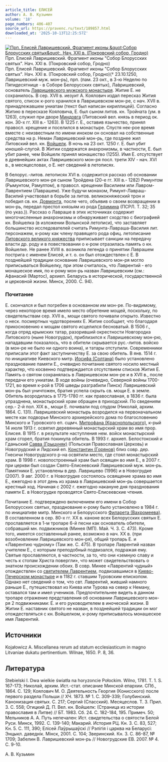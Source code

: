 ```yaml
---
article_title: ЕЛИСЕЙ
author: А. В. Кузьмин
volume: '18'
page_numbers: 406-407
source_url: https://pravenc.ru/text/189857.html
downloaded_at: '2025-10-13T12:25:57Z'
---
```


[![Прп. Елисей Лавришевский. Фрагмент иконы &amp;quot;Собор Блорусских святых&amp;quot;. Нач. XXI в. (Покровский собор, Гродно)](https://pravenc.ru/data/605/493/1234/i200.jpg "Кликните для увеличения картинки")](https://pravenc.ru/data/605/493/1234/i400.jpg)Прп. Елисей Лавришевский. Фрагмент иконы "Собор Блорусских святых". Нач. XXI в. (Покровский собор, Гродно)  
Прп. Елисей Лавришевский. Фрагмент иконы "Собор Блорусских святых". Нач. XXI в. (Покровский собор, Гродно)(† 23.10.1250, Лавришевский муж. мон-рь), прп. (пам. 23 окт., в 3-ю Неделю по Пятидесятнице - в Соборе Белорусских святых), Ла́вришевский, основатель [Лавришевского мужского монастыря](<https://pravenc.ru/text/Лавришевского мужского монастыря.html>). Житие Е. не сохранилось. В сер. XVII в. иезуит А. Коялович издал пересказ Жития святого, список к-рого хранился в Лавришевском мон-ре, с нач. XVII в. принадлежавшем униатам (текст был написан кириллицей). Согласно Житию в пересказе Кояловича, Е. был сыном литов. кн. Тройната (ум. в 1263), служил при дворе [Миндовга](https://pravenc.ru/text/Миндовга.html) (Литовский вел. князь в период ок. кон. 30-х гг. XIII в.- 1263). В 1225 г. Е., оставив язычество, принял правосл. крещение и поселился в монастыре. Спустя нек-рое время вместе с неизвестным по имени иноком он основал на собственные средства на р. Неман Лавришевский мон-рь, где позднее жил Литовский вел. кн. [Войшелк](https://pravenc.ru/text/Войшелк.html). В ночь на 23 окт. 1250 г. Е. был убит юношей-слугой. В Житии содержатся анахронизмы, в частности, Е. был убит ранее, чем Войшелк принял монашество (1255). Имя Е. отсутствует в древнейших актах Лавришевского мон-ря посл. трети XIV - нач. XVI в., в месяцесловах, о Е. нет сведений в летописях.

В белорус.-литов. летописях XVI в. содержится рассказ об основании Лавришевского мон-ря сыном Тройдена (20-е гг. XIII в.- 1282) Римунтом (Рымунтом, Рамултом), в правосл. крещении Василием или Лавром-Лаврентием (Лаврашем). Уже будучи монахом, Римунт-Лавраш-Василий участвовал в борьбе за литов. великокняжеский трон и победил св. кн. [Довмонта](https://pravenc.ru/text/Довмонта.html), после чего, объявив о своем возвращении в мон-рь, передал престол князьям из рода [Гедимина](https://pravenc.ru/text/Гедимина.html) (ПСРЛ. Т. 32; 35 (по указ.)). Рассказ о Лавраше в этих источниках содержит многочисленные анахронизмы и обнаруживает сходство с биографией кн. Войшелка (в изложении Волынской летописи), что заставляет большинство исследователей считать Римунта-Лавраша-Василия лит. персонажем, к-рому как члену правящего рода офиц. летописание [Литовского великого княжества](<https://pravenc.ru/text/Литовского великого княжества.html>) приписывает санкции на передачу власти др. роду и в повествовании о к-ром отразилась память о кн. Войшелке. Не ранее XVIII в. возникла легенда о принятии Лаврашем пострига с именем Елисей, и т. о. он был отождествлен с Е. В позднейшей традиции основание Лавришевского мон-ря могло приписываться Войшелку, при этом считалось, что Лаврентий - его монашеское имя, по к-рому мон-рь назван Лавришевским (см.: Афанасий (Мартос), архиеп. Беларусь в исторической, государственной и церковной жизни. Минск, 2000. С. 94).

### Почитание

Е. скончался и был погребен в основанном им мон-ре. По-видимому, через некоторое время имело место обретение мощей, поскольку, по свидетельствам cер. XVII в., мощи святого почивали открыто. Известно о неск. посмертных чудотворениях Е. Житие сообщает, что благодаря прикосновению к мощам святого исцелился бесноватый. В 1506 г., когда отряд крымских татар, разоривший окрестности Новгородка Литовского (ныне Новогрудок), приблизился к Лавришевскому мон-рю, нападавшим показалось, что в обители скрывается рус.-литов. войско (в мон-ре не было ни одного воина), и татары отступили. Современники приписали этот факт заступничеству Е. за свою обитель. В янв. 1514 г. по инициативе Киевского митр. [Иосифа (Солтана)](<https://pravenc.ru/text/Иосифа (Солтана).html>) было установлено празднование памяти Е., очевидно почитание святого носило местный характер, что косвенно подтверждается отсутствием списков Жития Е. Память о святом сохранялась в Лавришевском мон-ре и в XVII в., после передачи его униатам. В ходе войны (очевидно, Северной войны 1700-1721, во время к-рой в 1706 шведы разграбили Пинск) Лавришевский мон-рь был уничтожен, братия успела скрыть св. мощи Е. в земле. Обитель возродилась в 1775-1780 гг. как православная, в 1836 г. была упразднена, монастырский храм обращен в приходский. По сведениям сер.- 2-й пол. XIX в., мощи Е. почивали под спудом (Николай, архим. 1864. С. 131). Лавришевский монастырь возродился на первоначальном месте как подворье Минского архиерейского дома по благословению Минского и Туровского еп. сщмч. [Митрофана (Краснопольского)](<https://pravenc.ru/text/Митрофана (Краснопольского).html>), к-рый 14 июля 1913 г. освятил деревянный монастырский храм во имя прор. Елисея. В 1915 г. в результате наступления нем. войск монастырский храм сгорел, братия покинула обитель. В 1993 г. архиеп. Белостокский и Гданьский [Савва (Грыцуняк)](<https://pravenc.ru/text/Савва (Грыцуняк).html>) (Польская Православная Церковь) и Новогрудский и Лидский еп. [Константин (Горянов)](<https://pravenc.ru/text/Константин (Горянов).html>) близ совр. дер. Гнесичи Новогрудского р-на освятили место, где стоял монастырский храм. В 1998 г. новопостроенный храм был освящен во имя Е., в 2007 г. при церкви был создан Свято-Елисеевский Лавришевский муж. мон-рь. Памятники Е. установлены в дер. Лавришево (1996) и в Новогрудке (2007). 9 авг. 2000 г. в Новогрудке состоялось освящение храма во имя Е., ежегодно в этот день из храма в Лавришевский мон-рь совершается крестный ход. Начиная с 2002 г. ежегодно накануне дня празднования памяти Е. в Новогрудке проводятся Свято-Елисеевские чтения.

Почитание Е. подтверждено включением его имени в Собор Белорусских святых, празднование к-рому было установлено в 1984 г. по инициативе митр. Минского и Белорусского [Филарета (Вахромеева)](<https://pravenc.ru/text/Филарета (Вахромеева).html>). В составленном в сер. 80-х гг. XX в. каноне всех Белорусских святых Е. прославляется в 1-м тропаре 6-й песни как основатель обители, собравший мн. подвижников (Минея (МП). Май. Ч. 3. С. 473). Кроме того, имеется составленный ранее, возможно в нач. XX в. (при возобновлении Лавришевского мон-ря), общий тропарь Е. и «Лаврентию чудному» (Там же. С. 475). В тропаре Лаврентий назван учителем Е., с которым преподобный подвизался, подражая ему. Святые прославляются, в частности, за то, что они «земную славу и честь к стопам Христа повергли», что может свидетельствовать о знатном происхождении обоих. В совр. Минее «Лаврентий чудный» отождествлен со [святителем Лаврентием](<https://pravenc.ru/text/святителем Лаврентием.html>), подвизавшимся в [Киево-Печерском монастыре](<https://pravenc.ru/text/Киево-Печерском монастыре.html>) и в 1182 г. ставшим Туровским епископом. Однако нет сведений о том, что свт. Лаврентий, живший намного раньше Е., путешествовал из Киева или Турова на север к Неману, оставался там и имел учеников. Предпочтительнее видеть в данном тропаре отражение представления об основании Лавришевского мон-ря 2 подвижниками: Е. и его руководителем в иноческой жизни. В Житии Е. наставник святого не назван, в позднейшей традиции он мог отождествляться с кн. Войшелком, к-рому приписывалось монашеское имя Лаврентий.

## Источники

Kojałowicz A. Miscellanea rerum ad statum ecclesiasticum in magno Litvaniae dukatu pertinentium. Wilnae, 1650. P. 8, 36.

## Литература

Stebielski I. Dwa wielkie światła na horyzoncie Połockim. Wilno, 1781. T. 1. S. 167-173; Николай, архим. Ист.-стат. описание Минской епархии. СПб., 1864. С. 129; Коялович М. О. Деятельность Георгия (Конисского) после первого раздела Польши // ХЧ. 1873. № 1. С. 309-339; Голубинский. Канонизация святых. С. 217; Сергий (Спасский). Месяцеслов. Т. 3. Прил. 3. С. 558; Огицкий Д. П. Вел. кн. Войшелк: (Страница из истории православия в Литве) // БТ. 1983. Сб. 24. С. 182-184, 195. Примеч. 50; Мельников А. А. Путь непечален: Ист. свидетельства о святости Белой Руси. Минск, 1992. С. 139-140; Макарий. История РЦ. Кн. 3. С. 83, 527; Кн. 5. С. 111, 390; Елiсей Лаўрышаўскi // Рэлiгiя i царква на Беларусi: Энцыкл. даведнiк. Мiнск, 2001. С. 104; Зверинский. Кн. 3. С. 86-87, № 1709; Забелин В. Лавришевский мон-рь // Новогрудские ЕВ. 2007. № 4. С. 9-10.

А. В. Кузьмин
